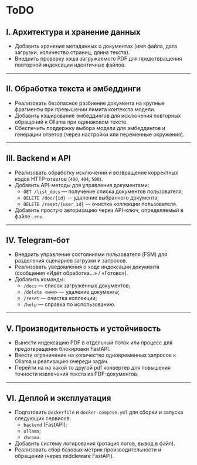 # ToDO

## I. Архитектура и хранение данных

- Добавить хранение метаданных о документах (имя файла, дата загрузки, количество страниц, длина текста).  
- Внедрить проверку хэша загружаемого PDF для предотвращения повторной индексации идентичных файлов.  

---

## II. Обработка текста и эмбеддинги

- Реализовать безопасное разбиение документа на крупные фрагменты при превышении лимита контекста модели.  
- Добавить кэширование эмбеддингов для исключения повторных обращений к Ollama при одинаковом тексте.  
- Обеспечить поддержку выбора модели для эмбеддингов и генерации ответов (через настройки или переменные окружения).

---

## III. Backend и API

- Реализовать обработку исключений и возвращение корректных кодов HTTP-ответов (`400`, `404`, `500`).  
- Добавить API-методы для управления документами:
  - `GET /list_docs` — получение списка документов пользователя;  
  - `DELETE /doc/{id}` — удаление выбранного документа;  
  - `DELETE /reset/{user_id}` — очистка коллекции пользователя.  
- Добавить простую авторизацию через API-ключ, определяемый в файле `.env`.  

---

## IV. Telegram-бот

- Внедрить управление состояниями пользователя (FSM) для разделения сценариев загрузки и запросов.  
- Реализовать уведомления о ходе индексации документа (сообщения «Идёт обработка…» / «Готово»).  
- Добавить команды:  
  - `/docs` — список загруженных документов;  
  - `/delete <имя>` — удаление документа;  
  - `/reset` — очистка коллекции;  
  - `/help` — справка по использованию.  

---

## V. Производительность и устойчивость

- Вынести индексацию PDF в отдельный поток или процесс для предотвращения блокировки FastAPI.
- Ввести ограничение на количество одновременных запросов к Ollama и реализацию очереди задач.
- Перейти на на какой то другой pdf конвертер для повышения точности извлечения текста из PDF-документов.  

---

## VI. Деплой и эксплуатация

- Подготовить `Dockerfile` и `docker-compose.yml` для сборки и запуска следующих сервисов:  
  - `backend` (FastAPI);  
  - `ollama`;  
  - `chroma`.  
- Добавить систему логирования (ротация логов, вывод в файл).  
- Реализовать сбор базовых метрик производительности и обращений (через middleware FastAPI).  
